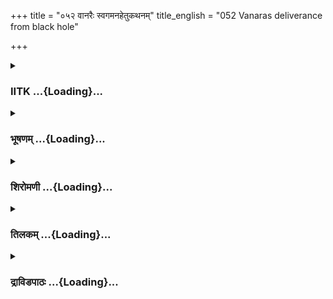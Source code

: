 +++
title = "०५२ वानरैः स्वगमनहेतुकथनम्"
title_english = "052 Vanaras deliverance from black hole"

+++
<div caption="श्रीराम-हरिसीताराममूर्ति-घनपाठिभ्यां वचनम्" class="audioEmbed" src="https://archive.org/download/Ramayana-recitation-Sriram-harisItArAmamUrti-Ghanapaati-v2/Kanda_4/Kanda_4_KSK-052-Vanaraihi_Swagamana_Hethu_Kathanam.mp3"></div>

<div class="js_include collapsed" newlevelforh1="3" title="IITK" unfilled url="/purANam/rAmAyaNam/audIchya-pAThaH/iitk/4_kiShkindhAkANDam/05-daxiNAnveShaNam/052_vAnaraiH_svagamanahetukathanam.md">
<details><summary><h3>IITK ...{Loading}...</h3></summary>

Hanuman narrates to Svayamprabha the purpose of the monkey mission and
the reasons for entering the cave.



#### श्लोकः
##### मूलम्
अथ तानब्रवीत्सर्वान्विश्रान्तान्हरियूथपान्।  
इदं वचनमेकाग्रा तापसी धर्मचारिणी॥4.52.1॥

##### शब्दार्थः
अथ thereafter, धर्मचारिणी righteous woman, एकाग्रा with concentration, तापसी ascetic woman, विश्रान्तान्  had rested, तान् those, सर्वान् all, हरियूथपान् monkey leaders, इदं वचनम् these words, अब्रवीत् said.

##### आङ्ग्लानुवादः
After the monkey leaders had taken rest, the noble ascetic with undiverted attention said these wordsः



#### श्लोकः
##### मूलम्
वानरा यदि वः खेदः प्रनष्टः फलभक्षणात्।  
यदि चैतन्मया श्राव्यं श्रोतुमिच्छामि कथ्यताम्॥4.52.2॥

##### शब्दार्थः
वानराः O monkey, फलभक्षणात् by eating fruits, वः your, खेदः sorrow, प्रनष्टः यदि is relieved, एतत् thus, मया by me, श्राव्यं च यदि if it can be heard, कथ्यताम् it may be narrated, श्रोतुम् to hear, इच्छामि I wish.

##### आङ्ग्लानुवादः
'O monkeys if you have been relieved of your fatigue after eating fruits, now tell me about yourself, if you think it can be told. I want to hear.



#### श्लोकः
##### मूलम्
तस्यास्तद्वचनं श्रुत्वा हनूमान्मारुतात्मजः।  
आर्जवेन यथातत्त्वमाख्यातुमुपचक्रमे॥4.52.3॥

##### शब्दार्थः
मारुतात्मजः son of the Windgod, हनूमान् Hanuman, तस्याः her, तत् वचनम् those words, श्रुत्वा after hearing, आर्जवेन frankly, यथातत्त्वम् faithfully, आख्यातुम् to narrate, उपचक्रमे started.

##### आङ्ग्लानुवादः
When Hanuman, son of the Windgod, heard her, he started narrating frankly and truthfully.



#### श्लोकः
##### मूलम्
राजा सर्वस्य लोकस्य महेन्द्रवरुणोपमः।  
रामो दाशरथिश्शीमान्प्रविष्टो दण्डकावनम्॥4.52.4॥  
लक्ष्मणेन सह भ्रात्रा वैदेह्या चापि भार्यया।  
तस्य भार्या जनस्थानाद्रावणेन हृता बलात्॥4.52.5॥

##### शब्दार्थः
सर्वस्य for the entire, लोकस्य world's, राजा king, महेन्द्रवरुणोपमः comparable to Indra and Varuna, दाशरथिः Dasaratha's son, श्रीमान् prosperous, रामः Rama, भ्रात्रा with his brother, लक्ष्मणेन सह along with Lakshmana, भार्यया with his wife, वैदेह्या सह with Vaidehi, दण्डकावनम् Dandaka forest, प्रविष्टः entered, तस्य his, भार्या wife, रावणेन by Ravana, जनस्थानात् from Janasthana, बलात् forcibly, हृता she was abducted.

##### आङ्ग्लानुवादः
'Rama, son of Dasaratha, a prosperous king of all the worlds, comparable to Indra and Varuna came to the Dandaka forest along with his brother Laksmana and wife Vaidehi. Ravana abducted his wife from Janasthana.



#### श्लोकः
##### मूलम्
वीरस्तस्य सखा राज्ञस्सुग्रीवो नाम वानरः।  
राजा वानरमुख्यानां येन प्रस्थापिता वयम्॥4.52.6॥

##### शब्दार्थः
वीरः hero, वानरमुख्यानाम् lord of monkeys, राजा king, सुग्रीवो नाम called Sugriva, वानरः monkey, तस्य his, राज्ञः the king's, सखा friend, येन by whom, वयम् we, प्रस्थापिताः are sent.

##### आङ्ग्लानुवादः




#### श्लोकः
##### मूलम्
अगस्त्यचरितामाशां दक्षिणां यमरक्षिताम्।  
सहैभिर्वानरैर्घोरैरङ्गदप्रमुखैर्वयम्॥4.52.7॥  
रावणं सहितास्सर्वे राक्षसं कामरूपिणम्।  
सीतया सह वैदेह्या मार्गध्वमिति चोदिताः॥4.52.8॥

##### शब्दार्थः
सर्वे all, सहिताः together, वैदेह्या Videha, सीतया सह with Sita, कामरूपिणम् he who changes his form at his will, राक्षसम् demon, रावणम् Ravana, मार्गध्वम् direction, इति thus, वयम् we, अङ्गदप्रमुखैः with Angada as chief, एभिः these also, मुख्यैः with leaders, वानरैः सह along with the monkeys, अगस्त्यचरिताम् where sage Agasthya lived, यमरक्षिताम् protected by Yama, दक्षिणाम् southern direction, आशाम् intent on, चोदिताः to search.

##### आङ्ग्लानुवादः
'We along with the dreadful monkeys are sent with Angada as our chief to the southern direction, guarded by Yama and inhabited by sage Agasti. We are commanded to search Sita, princess of Videha and also the abode of the demon Ravana who assumes any form at his free will.



#### श्लोकः
##### मूलम्
विचित्य तु वयं सर्वे समग्रां दक्षिणां दिशम्।  
परित्रान्ता बुभुक्षिता वृक्षमूलमुपाश्रिताः॥4.52.9॥

##### शब्दार्थः
वयम् we, सर्वे all, सर्वम् all over, समग्रां entirely, वयं we, परिश्रान्ता exhausted, दक्षिणां दिशम् on the southern direction, विचित्य after searching, बुभुक्षिताः feeling hungry, वृक्षमूलम् under a tree, उपाश्रिताः  sheltered.

##### आङ्ग्लानुवादः




#### श्लोकः
##### मूलम्
विवर्णवदनास्सर्वे सर्वे ध्यानपरायणाः।  
नाधिगच्छामहे पारं मग्नाश्चिन्तामहार्णवे॥4.52.10॥

##### शब्दार्थः
सर्वे all of us, विवर्णवदनाः palefaced, सर्वे all, ध्यानपरायणाः lost in thought, चिन्तामहार्णवे in the deep ocean of worry, मग्नाः immersed, पारम् the shore, नाधिगच्छामहे we were unable to find.

##### आङ्ग्लानुवादः
'We were all exhausted, lost in thought and worried, unable to cross this deep ocean of sorrow. We did not know how to proceed.



#### श्लोकः
##### मूलम्
चारयन्तस्ततश्चक्षुर्दृष्टवन्तो वयं बिलम्।  
लतापादपसञ्च्छन्नं तिमिरेण समावृतम्॥4.52.11॥

##### शब्दार्थः
ततः then, चक्षुः eyes, चारयन्तः while we were looking around, लतापादपसञ्च्छन्नम् concealed by vines and trees, तिमिरेण with darkness, समावृतम् spread all over, वयम् we, बिलम् cave, दृष्टवन्तः we saw.

##### आङ्ग्लानुवादः
'Then while we were looking around we saw this cave concealed by trees and vines, with darkness spread all over.



#### श्लोकः
##### मूलम्
अस्माद्धंसा जलक्लिन्नाः पक्षैस्सलिलविस्रवैः।  
कुररास्सारसाश्चैव निष्पतन्ति पतत्रिणः॥4.52.12॥

##### शब्दार्थः
अस्मात् this, सलिलविस्रवैः by those with water dripping, पक्षैः with wings, जलक्लिन्नाः drenched in water, हंसाः swans, कुरराः kuraras, सारसाश्चैव sarasas also, पतत्रिणः birds, निष्पतन्ति flying out.

##### आङ्ग्लानुवादः
'Drenched in water the swans, kuraras, and sarasas were seen emerging with water dripping from thier wings.



#### श्लोकः
##### मूलम्
साध्वत्र प्रविशामेति मया तूक्ताः प्लवङ्गमाः।  
तेषामपि हि सर्वेषामनुमानमुपागतम्॥4.52.13॥

##### शब्दार्थः
अत्र here, साधु it is proper, प्रविशाम let us enter, इति thus, मया by me, प्लवङ्गमाः monkeys, उक्ताः have been told, तेषाम् for them, सर्वेषामपि for all of them, अनुमानम् inferring, उपागतम् came in.

##### आङ्ग्लानुवादः
'I suggested to the fellowmonkeys to enter this cave, inferring that there would be water and all of them came to the same conclusion.



#### श्लोकः
##### मूलम्
गच्छाम प्रविशामेति भर्तृकार्यत्वरान्विताः।  
ततो गाढं निपतिता गृह्य हस्तौ परस्परम्॥4.52.14॥

##### शब्दार्थः
भर्तृकार्यत्वरान्विताः in haste to carry out the orders of our king, प्रविशामः let us enter, गच्छाम let us go, निपतिताः we jumped in, ततः then, परस्परम् each one holding the other, हस्तौ by hands, गाढम् firmly, गृह्य holding.

##### आङ्ग्लानुवादः
'We said, 'let us enter', since we were in a hurry to carry out our king's orders.Then we jumped in, holding one another's hand.



#### श्लोकः
##### मूलम्
इदं प्रविष्टास्सहसा बिलं तिमिरसंवृतम्।  
एतन्नः कार्यमेतेन कृत्येन वयमागताः॥4.52.15॥  
त्वां चैवोपगतास्सर्वे परिद्यूना बुभुक्षिताः।

##### शब्दार्थः
तिमिरसंवृतम् shrouded in darkness, इदं बिलम् this grotto, सहसा at once, प्रविष्टाः we entered, एतत् this, नः our, कार्यम् task, एतेन by this, कृत्येन by the task, वयम् we, आगताः we came, बुभुक्षिताः hungry ones, परिद्यूनाः vexed, सर्वे all of us, त्वाम् your, उपगताश्चैव we reached.

##### आङ्ग्लानुवादः
'Vexed and starved, we entered this grotto shrouded in darkness.This is our task and we reached here (in the process).



#### श्लोकः
##### मूलम्
आतिथ्यधर्मदत्तानि मूलानि च फलानि च॥4.52.16॥  
अस्माभिरुपभुक्तानि बुभुक्षापरिपीडितैः।

##### शब्दार्थः
बुभुक्षापरिपीडितैः tormented by hunger and thirst, अस्माभिः us, आतिथ्यधर्मदत्तानि  given out of hospitality, मूलानि च roots and, फलानि च and fruits, उपभुक्तानि have eaten.

##### आङ्ग्लानुवादः
'You have given us roots and fruits out of hospitality and we have been taken them driven by hunger and thirst.



#### श्लोकः
##### मूलम्
यत्त्वया रक्षितास्सर्वे म्रियमाणा बुभुक्षया॥4.52.17॥  
ब्रूहि प्रत्युपकारार्थं किं ते कुर्वन्तु वानराः।

##### शब्दार्थः
बुभुक्षया by starvation, म्रियमाणाः dying, सर्वे all, यत् as such, त्वया by you, रक्षिताः saved, वानराः monkeys, ते to you, प्रत्युपकारार्थम् to repay you in turn, किं कुर्वन्तु what can they do, ब्रूहि  tell.

##### आङ्ग्लानुवादः
'We were dying from hunger when you saved us. Tell us what the monkeys can do to repay your debt?'.



#### श्लोकः
##### मूलम्
एवमुक्ता तु धर्मज्ञैर्वानरैस्तैस्स्वयंप्रभा॥4.52.18॥  
प्रत्युवाच ततस्सर्वानिदं वानरपुङ्गवान्।

##### शब्दार्थः
तैः वानरैः by the monkeys, एवम् thus, उक्ताः addressed, धर्मज्ञौः by the knowers of dharma, स्वयंप्रभा Svayamprapbha, ततः then, सर्वान् all, वानरपुङ्गवान् leaders among the monkeys, इदम्  this, प्रत्युवाच replied.

##### आङ्ग्लानुवादः
To the leaders among the monkeys, knowers of dharma, who said this Svayamprabha repliedः



#### श्लोकः
##### मूलम्
सर्वेषां परितुष्टाऽस्मि वानराणां तरस्विनाम्॥4.52.19॥  
चरन्त्या मम धर्मेण न कार्यमिह केनचित्।

##### शब्दार्थः
तरस्विनाम् of those quick and energetic ones, सर्वेषाम् about all of you, वानराणाम् of  monkeys, परितुष्टा pleased, अस्मि I am, धर्मेण in rghteousness, चरन्त्याः while practising, मम to me, इह now, केनचित् any, कार्यम् service,  न no need.

##### आङ्ग्लानुवादः
'I am very much pleased with all of you, smart monkeys. As I am engaged in the practice of righteousness, I do not need your services.  

#### समाप्तिः
 श्रीमद्रामायणे वाल्मीकीय आदिकाव्ये किष्किन्धाकाण्डे द्विपञ्चाशस्सर्गः॥  
Thus ends the fiftysecond sarga in Kishkindakanda of the first epic, the Holy Ramayana composed by sage Valmiki.

</details>
</div>
<div class="js_include collapsed" newlevelforh1="3" title="भूषणम्" unfilled url="/purANam/rAmAyaNam/audIchya-pAThaH/TIkA/bhUShaNa_iitk/4_kiShkindhAkANDam/05-daxiNAnveShaNam/052_vAnaraiH_svagamanahetukathanam.md">
<details><summary><h3>भूषणम् ...{Loading}...</h3></summary>



अथ तानब्रवीत्सर्वान् विक्रान्तात् हरिपुङ्गवान् ।  

इदं वचनमेकाग्रा तापसी धर्मचारिणी  ॥  ४।५२।१  ॥   

वानरा यदि वः खेदः प्रनष्टः फलभक्षणात् ।  

यदि चैतन्मया श्राव्यं श्रोतुमिच्छामि कथ्यताम्  ॥  ४।५२।२  ॥   

अथ हनुमता स्वागमनहेतुरुच्यते द्विपञ्चाशे अथेत्यादि  ॥  ४।५२।१,२  ॥   

  

तस्यास्तद्वचनं श्रुत्वा हनुमान् मारुतात्मजः ।  

आर्जवेन यथातत्त्वमाख्यातुमुपचक्रमे  ॥  ४।५२।३  ॥   

राजा सर्वस्य लोकस्य महेन्द्रवरुणोपमः ।  

रामो दाशरथिः श्रीमान् प्रविष्टो दण्डकावनम्  ॥  ४।५२।४  ॥   

लक्ष्मणेन सह भ्रात्रा वैदेह्या चापि भार्यया ।  

तस्य भार्या जनस्थानाद् रावणेन हृता बलात्  ॥  ४।५२।५  ॥   

आर्जवेन अकपटेन  ॥  ४।५२।३५  ॥   

  

वीरस्तस्य सखा राज्ञः सुग्रीवो नाम वानरः ।  

राजा वानरमुख्यानां येन प्रस्थापिता वयम्  ॥  ४।५२।६  ॥   

अगस्त्यचरितामाशां दक्षिणां यमरक्षिताम् ।  

सहैभिर्वानरैर्घोरैरङ्गदप्रमुखैर्वयम्  ॥  ४।५२।७  ॥   

रावणं सहिताः सर्वे राक्षसं कामरूपिणम् ।  

सीतया सह वैदेह्या मार्गध्वमिति चोदिताः  ॥  ४।५२।८  ॥   

विचित्य तु वयं सर्वे समग्रां दक्षिणां दिशम् ।  

बुभुक्षिताः परिश्रान्ता वृक्षमूलमुपाश्रिताः  ॥  ४।५२।९  ॥   

विवर्णवदनाः सर्वे सर्वे ध्यानपरायणाः ।  

नाधिगच्छामहे पारं मग्नाश्चिन्तामहार्णवे  ॥  ४।५२।१०  ॥   

चारयन्तस्ततश्चक्षुर्दृष्टवन्तो वयं बिलम् ।  

लतापादपसञ्छन्नं तिमिरेण समावृतम्  ॥  ४।५२।११  ॥   

अस्माद्धंसा जलक्लिन्नाः पक्षैः सलिलविस्रवैः ।  

कुरराः सारसाश्चैव निष्पतन्ति पतत्ित्रणः ।  

साध्वत्र प्रविशामेति मया तूक्ताः प्लवङ्गमाः  ॥  ४।५२।१२  ॥   

वीर इति । दक्षिणामाशां येन प्रस्थापिताः स राजा ऽस्तीति पूर्वेणान्वयः  ॥ 
४।५२।६१२  ॥   

  

तेषामपि हि सर्वेषामनुमानमुपागतम् ।  

गच्छाम प्रविशामेति भर्तृकार्यत्वरान्विताः  ॥  ४।५२।१३  ॥   

ततो गाढं निपतिता गृह्य हस्तौ परस्परम् ।  

इदं प्रविष्टाः सहसा बिलं तिमिरसंवृतम्  ॥  ४।५२।१४  ॥   

अनुमानमुपागतं जलचरसत्त्वदर्शनेन जलबुद्धिर्जातेत्यर्थः । यद्वा तेषामपीति
भर्तृकार्यत्वरान्विताः सन्तो गच्छामः, बिलद्वारमिति शेषः । बिलं प्रविशाम
इति अनुमानम् अङ्गीकरणम्  ॥  ४।५२।१३,१४  ॥   

  

एतन्नः कार्यमेतेन कृत्येन वयमागताः ।  

त्वां चैवोपगताः सर्वे परिद्यूना बुभुक्षिताः  ॥  ४।५२।१५  ॥   

आतिथ्यधर्मदत्तानि मूलानि च फलानि च ।  

अस्माभिरुपभुक्तानि बुभुक्षापरिपीडितैः  ॥  ४।५२।१६  ॥   

यत्त्वया रक्षिताः सर्वे म्रियमाणा बुभुक्षया ।  

ब्रूहि प्रत्युपकारार्थं किं ते कुर्वन्तु वानराः  ॥  ४।५२।१७  ॥   

एवमुक्ता तु सर्वज्ञा वानरैस्तैः स्वयम्प्रभा ।  

प्रत्युवाच ततः सर्वानिदं वानरयूथापान्  ॥  ४।५२।१८  ॥   

परिद्यूनाः परिक्षीणाः  ॥  ४।५२।१५१८  ॥   

  

सर्वेषां परितुष्टा ऽस्मि वानराणां तरस्विनाम् ।  

चरन्त्या मम धर्मेण न कार्यमिह केनचित्  ॥  ४।५२।१९  ॥   

इत्यार्षे श्रीरामायणे वाल्मीकीये आदिकाव्ये श्रीमत्किष्किन्धाकाण्डे
द्विपञ्चाशः सर्गः  ॥  ५२  ॥   

सर्वेषामिति । सम्बन्धसामान्ये षष्ठी  ॥  ४।५२।१९  ॥   

इति श्रीगोविन्दराजविरचिते श्रीरामायणभूषणे मुक्ताहाराख्याने
किष्किन्धाकाण्डव्याख्याने द्विपञ्चाशः सर्गः  ॥  ५२  ॥   



</details>
</div>
<div class="js_include collapsed" newlevelforh1="3" title="शिरोमणी" unfilled url="/purANam/rAmAyaNam/audIchya-pAThaH/TIkA/shiromaNI_iitk/4_kiShkindhAkANDam/05-daxiNAnveShaNam/052_vAnaraiH_svagamanahetukathanam.md">
<details><summary><h3>शिरोमणी ...{Loading}...</h3></summary>



वानरान् प्रति मेरुसावर्णितनयोक्तिमेवाह-- अथेति । अथ
वानरकर्तृकभोजनाद्यनन्तरं विश्रान्तान् हरियूथपान् एकाग्रा यतचित्ता तापसी
इदमब्रवीत्  ॥  ४।५२।१  ॥   

  

तद्वचनाकारमाह-- वानरा इति । हे वानराः फलभक्षणात् यदि वः खेदः प्रनष्टः
यदि च एतत् मत्पृष्टं मया श्राव्यं तर्हि श्रोतुमिच्छामि अतः कथ्यताम्  ॥ 
४।५२।२  ॥   

  

तस्या इति । तस्यास्तापस्यास्तद्वचनं श्रुत्वा मारुतात्मजो हनुमान् आर्जवेन
सरलतया यथातत्त्वं याथार्थ्यमनतिक्रम्य आख्यातुमुपचक्रमे  ॥  ४।५२।३  ॥   

  

तदाख्यानमेवाह राजेति । सर्वस्य लोकस्य भुवनस्व राजा महेन्द्रवरुणौ उपमा
यस्य स रामो लक्ष्मणेन भ्रात्रा वैदेह्या भार्यया च सह दण्डकावनं प्रविष्टः
। सार्धश्लोक एकान्वयी  ॥  ४।५२।४  ॥   

  

तस्येति । तस्य रामस्य भार्या बलात् स्वस्वरूपाच्छादनात्
संन्यासिवेषेणेत्यर्थः, रावणेन जनस्थानात् हृता । एतेन सीताया
आभरणप्रक्षेपसमये रावणस्य संन्यासिवेषो हनुमता ऽवलोकित इति सूचितम् । अर्धं
पृथक्  ॥  ४।५२।५  ॥   

  

वीर इति । येन अङ्गदप्रमुखैः सहिता वयं वयं वः रामसख्यरक्षणस्य अयः
प्राप्तिर्यस्मिन् तत् यथा भवति तथा दक्षिणां दिशं प्रस्थापिताः स
वानरमुख्यानां राजा सुग्रीवो नाम वानरः राज्ञो रामस्य सखा ।
श्लोकद्वयमेकान्वयि  ॥  ४।५२।६,७  ॥   

  

रावणमिति । सीतया सह कामरूपिणं रावणं सहिताः सर्वे यूयं मार्गध्वमिति
चोदिताः सुग्रीवेण प्रेरिता वयं समुद्रं विचेतुकामाः सन्त इति शेषः,
दक्षिणां दिशं विचित्य बुभुक्षिताः सन्तः वृक्षमूलमुपाश्रिताः प्राप्ताः ।
श्लोकद्वयमेकान्वयि  ॥  ४।५२।८,९  ॥   

  

विवर्णेति । ध्यानपरायणाः सुग्रीवाज्ञास्मरणनिरताः सर्वे वयं नाधिगच्छामहे
सीतावृत्तान्तं न जानीमः । अतः चिन्तामहार्णवे शोकसागरे इत्यर्थः, मग्ना अत
एव विवर्णवदनाः वयं पारं शोकसागरस्यान्तं नाधिगच्छामहे प्राप्नुमः ।
अधिगच्छामहे इति शब्दावृत्त्या उभयान्वयि  ॥  ४।५२।१०  ॥   

  

चारयन्त इति । ततस्तस्मिन् समये चक्षुश्चारयन्तो वयं लतापादसंपन्नं महत्
वनं दृष्टवन्तो ऽभवाम  ॥  ४।५२।११  ॥   

  

अस्मादिति । सलिलरेणुभिः पक्षैः उपलक्षिताः जलक्लिन्ना हंसादयः अस्मात्
बिलात् निष्पतन्ति अत्र ध्रुवं जलमस्तीति तात्पर्यम् । अत्र बिले साधु
प्रविशामेति प्लवङ्गमा मयोक्ताः । सार्धश्लोक एकान्वयी  ॥  ४।५२।१२  ॥   

  

तेषामिति । तेषां मयोक्तवानराणाम् अनुमानम् अनुमानेन जलसत्तानिश्चयः
उपागतम् । अथ अतः कार्यत्वरान्विताः जलपानविषयकत्वरायुक्ताः सर्वे अस्मिन्
बिले बिलसमीपे निपतिताः  ॥  ४।५२।१३  ॥   

  

तत इति । ततस्तदा निपतीता वानराः गाढं यथा भवति तथा हस्तैः परस्परं गृह्या
गृहीत्वा इदं बिलं प्रविष्टाः  ॥  ४।५२।१४  ॥   

  

एतदिति । एतत् पिपासादिशमनरूपं नो ऽस्माकं कार्यम् । एतेनैव कृत्येन
कार्येण वयमागताः बिलप्राप्ताः । अर्धं पृथक्  ॥  ४।५२।१५  ॥   

  

त्वामिति । बुभुक्षिता अत एव परिद्यूनाः क्षीणा ये सर्वे वानराः
त्वामुपागतास्तैरस्माभिः आतिथ्यधर्मदत्तानि फलानि उपभुक्तानि । सार्धश्लोक
एकान्वयी  ॥  ४।५२।१६  ॥   

  

यदिति । बुभुक्षया म्रियमाणाः सर्वे वानराः यद्यस्मात् त्वया रक्षिताः
तस्मात् प्रत्युपकारार्थं वानरास्ते किं कुर्वन्तु तद्ब्रूहि  ॥  ४।५२।१७
 ॥   

  

एवमिति । एवमुक्ता सर्वज्ञा स्वयंप्रभा वानरयूथपानिदं प्रत्युवाच  ॥ 
४।५२।१८  ॥   

  

तत्प्रतिवचनाकारमाह सर्वेषामिति । सर्वेषां वानराणां परितुष्टा ऽस्मि
प्रत्युपकारकरणमन्तरैवेति शेषः । ननु प्रत्युपकारः कार्य एवेत्यत आह धर्मेण
चरन्त्या मम कार्यं कर्तव्यं केनचित् न कार्यम् । एतेन स्वधर्माचरणमन्तरा
मे कार्यं नास्तीति सूचितम्  ॥  ४।५२।१९  ॥   

  

एवमिति । एवमुक्तो हनुमान् अनिन्दितचेष्टितां तामुवाच  ॥  ४।५२।२०  ॥   

  

तद्वचनाकारमाह शरणमिति । हे धर्मचारिणि शरणं रक्षिकां त्वां वयं प्रपन्नाः
प्राप्ताः स्मः । एतेन रक्षा कर्तव्येति सूचितम् । अर्धं पृथक्  ॥  ४।५२।२१
 ॥   

  

ननु युष्माकं रक्षा कथं भविष्यतीत्यत आह-- य इति द्वाभ्याम् । अस्मासु यः
समयः कालनियमः सुग्रीवेण कृतः स कालस्ते बिले परिवर्ततामस्माकं व्यतीतः  ॥ 
४।५२।२२  ॥   

  

सेति । सुग्रीववचनात् अतिक्रान्तान् अत एव गतायुषो ऽस्मान् अस्माद्बिलात्
उत्तारयितुं त्वमर्हसि  ॥  ४।५२।२३  ॥   

  

त्रातुमिति । उपसंहरन्नाह सुग्रीवभयशङ्कितान् अस्मान् त्रातुं त्वमर्हसि ।
ननु तत्कार्यसाधनायागतानां युष्माकं कथं भीतिरित्यत आह यत् महत्कार्यं
सीतान्वेषणमस्माभिः कर्तव्यं तदपि न कृतम् । सार्धश्लोक एकान्वयी  ॥ 
४।५२।२४  ॥   

  

एवमिति । हनुमता एवमुक्ता तापसी अब्रवीत् । अर्धं पृथक्  ॥  ४।५२।२५  ॥   

  

तद्वचनाकारमाह जीवतेति । प्रविष्टेन मदाज्ञामन्तरा इहागतेन जीवता
निवर्तितुं दुष्करं मन्ये । अर्धं पृथक् । ननु का गतिरस्माकमित्यत आह तपस
इति । नियमोपार्जितेन नियमयमादिना प्रकटितेन तपसो ज्ञानस्य प्रभावेण
सर्वान् वानरान् बिलात्तारयिष्याम्येव  ॥  ४।५२।२६  ॥   

  

निष्क्रमणोपायमाह निमीलयतेति । हे वानरपुङ्गवाः अनिमीलितलोचनैः निष्कमितुं
न शक्यम् अतः चक्षूंषि निमीलयत  ॥  ४।५२।२७  ॥   

  

तत इति । ततस्तस्मिन्समये निमीलितुमाज्ञप्ताः गमनकाङ्क्षया हृष्टाः सर्वे
वानराः सुकुमाराङ्गुलैः सुकुमाराङ्गुलविशिष्टैः करैः दृष्टिं चक्षुः सहसा
पिदधुः  ॥  ४।५२।२८  ॥   

  

वानरा इति । हस्तरुद्धमुखा एव वानराः निमेषान्तरमात्रेण तया स्वयंप्रभयैव
बिलात् उत्तारिताः । उवा एवार्थौ । च अनन्तरं धर्मचारिणी निःसृतान् वानरान्
समाश्वास्य इदमब्रवीत् । श्लोकद्वयमेकान्वयि  ॥  ४।५२।२९,३०  ॥   

  

तद्वचनाकारमाह एष इति । एषः भवद्भिरागन्तव्यः विन्ध्यो गिरिः एषः प्रस्रवणः
शैलः अयं महोदधिः सागरः भवद्भिः प्राप्त इति शेषः, अतः अहं भवनं गमिष्यामि
वो स्वस्त्यस्तु । इत्युक्त्वा स्वयम्प्रभा तद्बिलं प्रविवेश । अयं
प्रस्रवणः किष्किन्धासमीपवर्तिप्रस्रवणादन्य इति बोध्यम् ।
अर्धचतुष्टयमेकान्वयि  ॥  ४।५२।३१,३२ ॥   

  

इति श्रीमद्वाल्मीकीयरामायणव्याख्याने रामायणशिरोमणौ किष्किन्धाकाण्डे
द्विपञ्चाशत्तमः सर्गः  ॥  ४।५२  ॥   

  



</details>
</div>
<div class="js_include collapsed" newlevelforh1="3" title="तिलकम्" unfilled url="/purANam/rAmAyaNam/audIchya-pAThaH/TIkA/tilaka_iitk/4_kiShkindhAkANDam/05-daxiNAnveShaNam/052_vAnaraiH_svagamanahetukathanam.md">
<details><summary><h3>तिलकम् ...{Loading}...</h3></summary>



इदं वचनं वक्ष्यमाणम्  ॥  ४।५२।१  ॥   

  

यदि चैतत्किं कार्यमित्यादि प्राक्पृष्टार्थतत्त्वम्  ॥  ४।५२।२,३  ॥   

  

सर्वलोकराजत्वेन तस्येश्वरत्वं सूचितम्  ॥  ४।५२।४  ॥   

  

बलाद्बलात्कारेण  ॥  ४।५२।५,६  ॥   

  

अङ्गदप्रमुखैर्वानरैः सह वयं प्रस्थापिताः  ॥  ४।५२।७  ॥   

  

सहिता मिलिताः सन्तो रावणं सीतया सह मार्गध्वमिति वयं चोदिताश्च स्मः  ॥ 
४।५२।८  ॥   

  

तदाह-- विचित्य त्विति । समुद्रं विचेतुकामा इति शेषः  ॥  ४।५२।९  ॥   

  

नाधिगच्छाम । हे इति स्वयंप्रभासंबोधनम् । नाध्यगच्छाम पारं
चिन्तामहार्णवस्येति शेषः  ॥  ४।५२।१०,११  ॥   

  

सलिलरेणुभिः सलिलपद्मरेणुयुक्तपक्षैरुपलक्षिता इत्यर्थः । निष्पतन्ति
निष्पतिताः  ॥  ४।५२।१२  ॥   

  

अनुमानं जलानुमापको हेतुरागतं मनःप्राप्तम्  ॥  ४।५२।१३  ॥   

  

अस्मिन्देशे ततो गच्छाम इत्युक्त्वा निबिडान्धकारत्वात्परस्परं हस्तैर्गाढं
गृहीत्वा निपतिताः गुहामिति शेषः । "हस्ते" इति पाठे ऽपि हस्तैरित्येवार्थः
। परिष्वज्येति पूर्वोक्तस्वरसात्  ॥  ४।५२।१४  ॥   

  

एतत्सीतान्वेषणरूपम्  ॥  ४।५२।१५  ॥   

  

यतो बुभुक्षिता अतः परिद्यूनाः क्षीणाः  ॥  ४।५२।१६,१७  ॥   

  

किं ते कुर्वन्तु प्रियमिति शेषः  ॥  ४।५२।१८  ॥   

  

परितुष्टास्मि प्रत्युपचिकीर्षावचनेनैवेति भावः । धर्मेण चरन्त्या
धर्मानुष्ठानेन वर्तमानायाः  ॥  ४।५२।१९  ॥   

  

अत्र कतकस्तु द्विपञ्चाशत्सर्गसमाप्तिमाह । एवमुक्त इति  ॥  ४।५२।२०,२१  ॥   

  

समयः कालावधिर्मासरूपः । बिले च बिले एव  ॥  ४।५२।२२  ॥   

  

तस्माद्धेतोरस्माद्बिलादस्मानित्यन्वयः । गतायुषो नष्टजीवितान् तत्र हेतुः
सुग्रीववचनादतिक्रान्तानिति सुग्रीवाज्ञप्तकालादतिक्रान्तकालानित्यर्थः  ॥ 
४।५२।२३२५ ॥   

  

प्रविष्टेनेदं बिलं प्रविष्टेन प्राणिना जीवता ऽस्मान्निवर्तितुं दुष्करं
मन्ये । तर्हि वयं किं कुर्मस्तत्राह तपस इति  ॥  ४।५२।२६,२७  ॥   

  

निमीलिताः सन्तो ऽकस्मादुन्मीलनभिया सुकुमाराङ्गुलैः करैः  ॥  ४।५२।२८  ॥   

  

सहसा दृष्टिं पिदधुः  ॥  ४।५२।२९,३०  ॥   

  

इदमब्रवीत् दिङ्मोहशान्त्यर्थमिति भावः  ॥  ४।५२।३१  ॥   

  

प्रस्रवणः किष्किन्धासमीपप्रस्रवणादन्यो ऽयमित्याहुः । अत्युच्चत्वात्ततो
ऽपि तस्य दर्शनमित्यन्ये । यत्रेच्छा तत्र गन्तव्यमिति तात्पर्यम्  ॥ 
४।५२।३२  ॥   

  

इति श्रीरामाभिरामे श्रीरामीये रामायणतिलके वाल्मीकीय आदिकाव्ये
किष्किन्धाकाण्डे द्विपञ्चाशः सर्गः  ॥  ४।५२  ॥   

  



</details>
</div>
<div class="js_include collapsed" newlevelforh1="3" title="द्राविडपाठः" unfilled url="/purANam/rAmAyaNam/drAviDapAThaH/4_kiShkindhAkANDam/05-daxiNAnveShaNam/052_vAnaraiH_svagamanahetukathanam.md">
<details><summary><h3>द्राविडपाठः ...{Loading}...</h3></summary>



  
अथ तानब्रवीत्सर्वान् विक्रान्तात् हरिपुङ्गवान्।  
इदं वचनमेकाग्रा तापसी धर्मचारिणी ॥ 4.52.1 ॥   
वानरा यदि वः खेदः प्रनष्टः फलभक्षणात्।  
यदि चैतन्मया श्राव्यं श्रोतुमिच्छामि कथ्यताम् ॥ 4.52.2 ॥   
तस्यास्तद्वचनं श्रुत्वा हनुमान् मारुतात्मजः।  
आर्जवेन यथातत्त्वमाख्यातुमुपचक्रमे ॥ 4.52.3 ॥   
राजा सर्वस्य लोकस्य महेन्द्रवरुणोपमः।  
रामो दाशरथिः श्रीमान् प्रविष्टो दण्डकावनम् ॥ 4.52.4 ॥   
लक्ष्मणेन सह भ्रात्रा वैदेह्या चापि भार्यया।  
तस्य भार्या जनस्थानाद् रावणेन हृता बलात् ॥ 4.52.5 ॥   
वीरस्तस्य सखा राज्ञः सुग्रीवो नाम वानरः।  
राजा वानरमुख्यानां येन प्रस्थापिता वयम् ॥ 4.52.6 ॥   
अगस्त्यचरितामाशां दक्षिणां यमरक्षिताम्।  
सहैभिर्वानरैर्घोरैरङ्गदप्रमुखैर्वयम् ॥ 4.52.7 ॥   
रावणं सहिताः सर्वे राक्षसं कामरूपिणम्।  
सीतया सह वैदेह्या मार्गध्वमिति चोदिताः ॥ 4.52.8 ॥   
विचित्य तु वयं सर्वे समग्रां दक्षिणां दिशम्।  
बुभुक्षिताः परिश्रान्ता वृक्षमूलमुपाश्रिताः ॥ 4.52.9 ॥   
विवर्णवदनाः सर्वे सर्वे ध्यानपरायणाः।  
नाधिगच्छामहे पारं मग्नाश्चिन्तामहार्णवे ॥ 4.52.10 ॥   
चारयन्तस्ततश्चक्षुर्दृष्टवन्तो वयं बिलम्।  
लतापादपसञ्छन्नं तिमिरेण समावृतम् ॥ 4.52.11 ॥   
कुरराः सारसाश्चैव निष्पतन्ति पतत्ित्रणः।  
साध्वत्र प्रविशामेति मया तूक्ताः प्लवङ्गमाः ॥ 4.52.12 ॥   
तेषामपि हि सर्वेषामनुमानमुपागतम्।  
गच्छाम प्रविशामेति भर्तृकार्यत्वरान्विताः ॥ 4.52.13 ॥   
ततो गाढं निपतिता गृह्य हस्तौ परस्परम्।  
इदं प्रविष्टाः सहसा बिलं तिमिरसंवृतम् ॥ 4.52.14 ॥   
एतन्नः कार्यमेतेन कृत्येन वयमागताः।  
त्वां चैवोपगताः सर्वे परिद्यूना बुभुक्षिताः ॥ 4.52.15 ॥   
आतिथ्यधर्मदत्तानि मूलानि च फलानि च।  
अस्माभिरुपभुक्तानि बुभुक्षापरिपीडितैः ॥ 4.52.16 ॥   
यत्त्वया रक्षिताः सर्वे म्रियमाणा बुभुक्षया।  
ब्रूहि प्रत्युपकारार्थं किं ते कुर्वन्तु वानराः ॥ 4.52.17 ॥   
एवमुक्ता तु सर्वज्ञा वानरैस्तैः स्वयम्प्रभा।  
प्रत्युवाच ततः सर्वानिदं वानरयूथापान् ॥ 4.52.18 ॥   
सर्वेषां परितुष्टाऽस्मि वानराणां तरस्विनाम्।  
चरन्त्या मम धर्मेण न कार्यमिह केनचित् ॥ 4.52.19 ॥   

</details>
</div>
